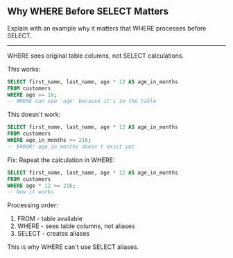 ## Why WHERE Before SELECT Matters

Explain with an example why it matters that WHERE processes before SELECT.

---

WHERE sees original table columns, not SELECT calculations.

This works:
```sql
SELECT first_name, last_name, age * 12 AS age_in_months
FROM customers
WHERE age >= 18;
-- WHERE can see 'age' because it's in the table
```

This doesn't work:
```sql
SELECT first_name, last_name, age * 12 AS age_in_months
FROM customers
WHERE age_in_months >= 216;
-- ERROR! age_in_months doesn't exist yet
```

Fix: Repeat the calculation in WHERE:
```sql
SELECT first_name, last_name, age * 12 AS age_in_months
FROM customers
WHERE age * 12 >= 216;
-- Now it works
```

Processing order:
1. FROM - table available
2. WHERE - sees table columns, not aliases
3. SELECT - creates aliases

This is why WHERE can't use SELECT aliases.

